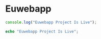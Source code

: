 # Euwebapp
```Javascript
console.log("Euwebapp Project Is Live");

```
```php
echo "Euwebapp Project Is Live";

